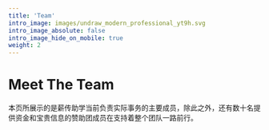 ```yaml
---
title: 'Team'
intro_image: images/undraw_modern_professional_yt9h.svg
intro_image_absolute: false
intro_image_hide_on_mobile: true
weight: 2
---
```


# Meet The Team

本页所展示的是薪传助学当前负责实际事务的主要成员，除此之外，还有数十名提供资金和宝贵信息的赞助团成员在支持着整个团队一路前行。
